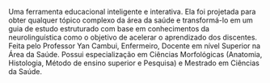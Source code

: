 Uma ferramenta educacional inteligente e interativa. Ela foi projetada para obter qualquer tópico complexo da área da saúde e transformá-lo em um guia de estudo estruturado com base em conhecimentos da neurolinguística como o objetivo de acelerar o aprendizado dos discentes. Feita pelo Professor Yan Cambui, Enfermeiro, Docente em nível Superior na Área da Saúde. Possui especialização em Ciências Morfológicas (Anatomia, Histologia, Método de ensino superior e Pesquisa) e Mestrado em Ciências da Saúde. 
